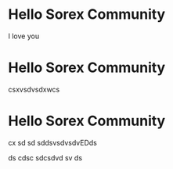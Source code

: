 # Hello Sorex Community

I love you
# Hello Sorex Community
csxvsdvsdxwcs

# Hello Sorex Community
cx sd sd sddsvsdvsdvEDds


ds
cdsc
sdcsdvd
sv
ds
